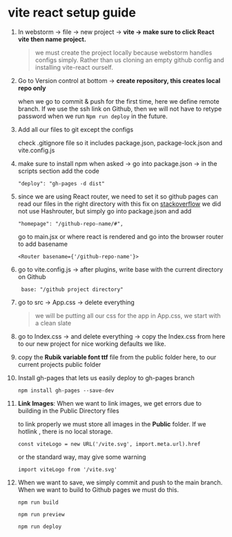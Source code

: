 
# vite react setup guide

1) In webstorm -> file -> new project -> **vite -> make sure to click React vite then name project.**


    >we must create the project locally because
    >webstorm handles configs simply. Rather than us cloning an empty github config and installing vite-react ourself. 


2) Go to Version control at bottom -> **create repository, this creates local repo only**
    
    when we go to commit & push for the first time, here we define remote branch. If we use the ssh 
   link on Github, then we will not have to retype password when we run 
`Npm run deploy` in the future.


3) Add all our files to git except the configs

    check .gitignore file so it includes package.json, package-lock.json and vite.config.js


4) make sure to install npm when asked -> go into package.json -> in the scripts section add the code

    `"deploy": "gh-pages -d dist"`

6) since we are using React router, we need to set it so github pages can read our files in the right directory
    with this fix on [stackoverflow](https://stackoverflow.com/questions/71984401/react-router-not-working-with-github-pages)
    we did not use Hashrouter, but simply
    go into package.json and add
    
    `"homepage": "/github-repo-name/#",`
    
    go to main.jsx or where react is rendered and go into the browser router to add basename
    
    `<Router basename={'/github-repo-name'}>`


5) go to vite.config.js -> after plugins, write base with the current directory on Github

    ` base: "/github project directory"`


6) go to src -> App.css -> delete everything

    >we will be putting all our css for the app in App.css, we start with a clean slate

7) go to Index.css -> and delete everything -> copy the Index.css from here to our new project for nice working defaults we like.


8) copy the **Rubik variable font ttf** file from the public folder here, to our current projects public folder


9) Install gh-pages that lets us easily deploy to gh-pages branch
    
   `npm install gh-pages --save-dev`


10) **Link Images**: When we want to link images, we get errors due to building in the Public Directory files 

    to link properly we must store all images in the **Public** folder. If we hotlink , there is no local storage.

      `const viteLogo = new URL('/vite.svg', import.meta.url).href`


     or the standard way, may give some warning
   

       `import viteLogo from '/vite.svg'`
   
   
11) When we want to save, we simply commit and push to the main branch. When we want to build to 
    Github pages we must do this.
    
    `npm run build`

    `npm run preview`

    `npm run deploy`

